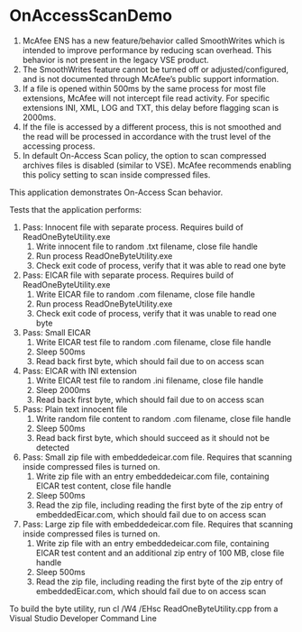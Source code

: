 # OnAccessScanDemo

1.	McAfee ENS has a new feature/behavior called SmoothWrites which is intended to improve performance by reducing scan overhead. This behavior is not present in the legacy VSE product.
2.	The SmoothWrites feature cannot be turned off or adjusted/configured, and is not documented through McAfee’s public support information.
3.	If a file is opened within 500ms by the same process for most file extensions, McAfee will not intercept file read activity. For specific extensions INI, XML, LOG and TXT, this delay before flagging scan is 2000ms.
4.	If the file is accessed by a different process, this is not smoothed and the read will be processed in accordance with the trust level of the accessing process. 
5.	In default On-Access Scan policy, the option to scan compressed archives files is disabled (similar to VSE). McAfee recommends enabling this policy setting to scan inside compressed files. 

This application demonstrates On-Access Scan behavior.

Tests that the application performs:
1.  Pass: Innocent file with separate process. Requires build of ReadOneByteUtility.exe
    1. Write innocent file to random .txt filename, close file handle
    1. Run process ReadOneByteUtility.exe
    1. Check exit code of process, verify that it was able to read one byte
1.  Pass: EICAR file with separate process. Requires build of ReadOneByteUtility.exe
    1. Write EICAR file to random .com filename, close file handle
    1. Run process ReadOneByteUtility.exe
    1. Check exit code of process, verify that it was unable to read one byte
1.	Pass: Small EICAR
    1.	Write EICAR test file to random .com filename, close file handle
    1.	Sleep 500ms
    1.	Read back first byte, which should fail due to on access scan
2.	Pass: EICAR with INI extension
    1.	Write EICAR test file to random .ini filename, close file handle
    1.	Sleep 2000ms
    1.	Read back first byte, which should fail due to on access scan
3.	Pass: Plain text innocent file
    1.	Write random file content to random .com filename, close file handle
    1.	Sleep 500ms
    1.	Read back first byte, which should succeed as it should not be detected
4.	Pass: Small zip file with embeddedeicar.com file. Requires that scanning inside compressed files is turned on.
    1.	Write zip file with an entry embeddedeicar.com file, containing EICAR test content, close file handle
    1.	Sleep 500ms
    1.	Read the zip file, including reading the first byte of the zip entry of embeddedEicar.com, which should fail due to on access scan
5.	Pass: Large zip file with embeddedeicar.com file. Requires that scanning inside compressed files is turned on.
    1.	Write zip file with an entry embeddedeicar.com file, containing EICAR test content and an additional zip entry of 100 MB, close file handle
    2.	Sleep 500ms
    1.	Read the zip file, including reading the first byte of the zip entry of embeddedEicar.com, which should fail due to on access scan

To build the byte utility, run cl /W4 /EHsc ReadOneByteUtility.cpp from a Visual Studio Developer Command Line